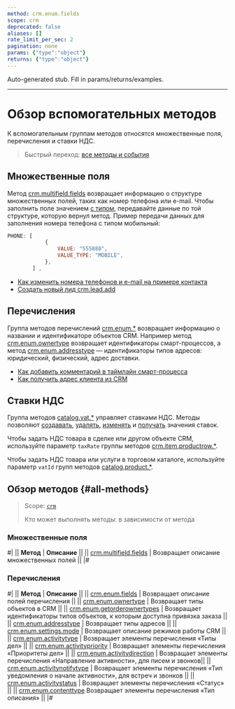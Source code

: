 ```yaml
---
method: crm.enum.fields
scope: crm
deprecated: false
aliases: []
rate_limit_per_sec: 2
pagination: none
params: {"type":"object"}
returns: {"type":"object"}
---
```


Auto-generated stub. Fill in params/returns/examples.

---

# Обзор вспомогательных методов

К вспомогательным группам методов относятся множественные поля, перечисления и ставки НДС. 

> Быстрый переход: [все методы и события](#all-methods) 

## Множественные поля

Метод [crm.multifield.fields](./multifield/crm-multifield-fields.md) возвращает информацию о структуре множественных полей, таких как номер телефона или e-mail. Чтобы заполнить поле значением [с типом](../data-types.md#crm_multifield), передавайте данные по той структуре, которую вернул метод. 
Пример передачи данных для заполнения номера телефона с типом мобильный:

```js
PHONE: [
            { 
                VALUE: "555888",
                VALUE_TYPE: "MOBILE",
            },
        ] ,
```



- [Как изменить номера телефонов и e-mail на примере контакта](../../../tutorials/crm/how-to-edit-crm-objects/how-to-change-email-or-phone.md)
- [Создать новый лид crm.lead.add](../leads/crm-lead-add.md)



## Перечисления

Группа методов перечислений [crm.enum.*](./enum/index.md) возвращает информацию о названии и идентификаторе объектов CRM. Например метод [crm.enum.ownertype](./enum/crm-enum-owner-type.md) возвращает идентификаторы смарт-процессов, а метод [crm.enum.addresstype](./enum/crm-enum-address-type.md) — идентификаторы типов адресов: юридический, физический, адрес доставки. 



- [Как добавить комментарий в таймлайн смарт-процесса](../../../tutorials/crm/how-to-add-crm-objects/how-to-add-comment-to-spa.md)
- [Как получить адрес клиента из CRM](../../../tutorials/crm/how-to-get-lists/how-to-get-address.md)



## Ставки НДС 

Группа методов [catalog.vat.*](../../catalog/vat/index.md) управляет ставками НДС. Методы позволяют [создавать](../../catalog/vat/catalog-vat-add.md), [удалять](../../catalog/vat/catalog-vat-delete.md), [изменять](../../catalog/vat/catalog-vat-update.md) и [получать](../../catalog/vat/catalog-vat-list.md) значения ставок. 

Чтобы задать НДС товара в сделке или другом объекте CRM, используйте параметр `taxRate` группы методов  [crm.item.productrow.*](../universal/product-rows/index.md). 

Чтобы задать НДС товара или услуги в торговом каталоге, используйте параметр `vatId` групп методов [catalog.product.*](../../catalog/product/index.md). 

## Обзор методов {#all-methods}

> Scope: [`crm`](../../scopes/permissions.md)
>
> Кто может выполнять методы: в зависимости от метода

### Множественные поля

#|
|| **Метод** | **Описание** ||
|| [crm.multifield.fields](./multifield/crm-multifield-fields.md) | Возвращает описание множественных полей ||
|#

### Перечисления

#|
|| **Метод** | **Описание** ||
|| [crm.enum.fields](./enum/crm-enum-fields.md) | Возвращает описание полей перечисления ||
|| [crm.enum.ownertype](./enum/crm-enum-owner-type.md) | Возвращает типы объектов в CRM ||
|| [crm.enum.getorderownertypes](./enum/crm-enum-get-order-owner-types.md) | Возвращает идентификаторы типов объектов, к которым доступна привязка заказа ||
|| [crm.enum.addresstype](./enum/crm-enum-address-type.md) | Возвращает типы адресов ||
|| [crm.enum.settings.mode](./enum/crm-enum-settings-mode.md) | Возвращает описание режимов работы CRM ||
|| [crm.enum.activitytype](./enum/outdated/crm-enum-activity-type.md) | Возвращает элементы перечисления «Типы дел» ||
|| [crm.enum.activitypriority](./enum/outdated/crm-enum-activity-priority.md) | Возвращает элементы перечисления «Приоритеты дел» ||
|| [crm.enum.activitydirection](./enum/outdated/crm-enum-activity-direction.md) | Возвращает элементы перечисления «Направление активности», для писем и звонков||
|| [crm.enum.activitynotifytype](./enum/outdated/crm-enum-activity-notify-type.md) | Возвращает элементы перечисления «Тип уведомления о начале активности», для встреч и звонков ||
|| [crm.enum.activitystatus](./enum/outdated/crm-enum-activity-status.md) | Возвращает элементы перечисления «Статус» ||
|| [crm.enum.contenttype](./enum/outdated/crm-enum-content-type.md) Возвращает элементы перечисления «Тип описания» ||
|#
